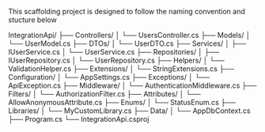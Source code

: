 This scaffolding project is designed to follow the naming convention and stucture below

IntegrationApi/
├── Controllers/
│   └── UsersController.cs
├── Models/
│   └── UserModel.cs
├── DTOs/
│   └── UserDTO.cs
├── Services/
│   ├── IUserService.cs
│   └── UserService.cs
├── Repositories/
│   ├── IUserRepository.cs
│   └── UserRepository.cs
├── Helpers/
│   └── ValidationHelper.cs
├── Extensions/
│   └── StringExtensions.cs
├── Configuration/
│   └── AppSettings.cs
├── Exceptions/
│   └── ApiException.cs
├── Middleware/
│   └── AuthenticationMiddleware.cs
├── Filters/
│   └── AuthorizationFilter.cs
├── Attributes/
│   └── AllowAnonymousAttribute.cs
├── Enums/
│   └── StatusEnum.cs
├── Libraries/
│   └── MyCustomLibrary.cs
├── Data/
│   └── AppDbContext.cs
├── Program.cs
└── IntegrationApi.csproj
